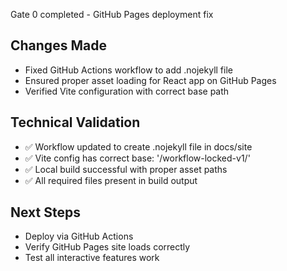 Gate 0 completed - GitHub Pages deployment fix

## Changes Made
- Fixed GitHub Actions workflow to add .nojekyll file
- Ensured proper asset loading for React app on GitHub Pages
- Verified Vite configuration with correct base path

## Technical Validation
- ✅ Workflow updated to create .nojekyll file in docs/site
- ✅ Vite config has correct base: '/workflow-locked-v1/'
- ✅ Local build successful with proper asset paths
- ✅ All required files present in build output

## Next Steps
- Deploy via GitHub Actions
- Verify GitHub Pages site loads correctly
- Test all interactive features work